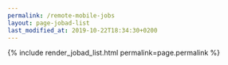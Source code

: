 ```yaml
---
permalink: /remote-mobile-jobs
layout: page-jobad-list
last_modified_at: 2019-10-22T18:34:30+0200
---
```

{% include render_jobad_list.html permalink=page.permalink %}
